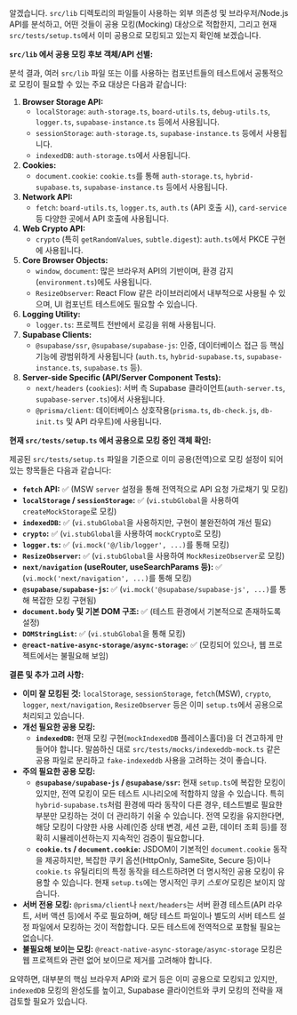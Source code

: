 알겠습니다. `src/lib` 디렉토리의 파일들이 사용하는 외부 의존성 및 브라우저/Node.js API를 분석하고, 어떤 것들이 공용 모킹(Mocking) 대상으로 적합한지, 그리고 현재 `src/tests/setup.ts`에서 이미 공용으로 모킹되고 있는지 확인해 보겠습니다.

**`src/lib` 에서 공용 모킹 후보 객체/API 선별:**

분석 결과, 여러 `src/lib` 파일 또는 이를 사용하는 컴포넌트들의 테스트에서 공통적으로 모킹이 필요할 수 있는 주요 대상은 다음과 같습니다:

1.  **Browser Storage API:**
    *   `localStorage`: `auth-storage.ts`, `board-utils.ts`, `debug-utils.ts`, `logger.ts`, `supabase-instance.ts` 등에서 사용됩니다.
    *   `sessionStorage`: `auth-storage.ts`, `supabase-instance.ts` 등에서 사용됩니다.
    *   `indexedDB`: `auth-storage.ts`에서 사용됩니다.
2.  **Cookies:**
    *   `document.cookie`: `cookie.ts`를 통해 `auth-storage.ts`, `hybrid-supabase.ts`, `supabase-instance.ts` 등에서 사용됩니다.
3.  **Network API:**
    *   `fetch`: `board-utils.ts`, `logger.ts`, `auth.ts` (API 호출 시), `card-service` 등 다양한 곳에서 API 호출에 사용됩니다.
4.  **Web Crypto API:**
    *   `crypto` (특히 `getRandomValues`, `subtle.digest`): `auth.ts`에서 PKCE 구현에 사용됩니다.
5.  **Core Browser Objects:**
    *   `window`, `document`: 많은 브라우저 API의 기반이며, 환경 감지(`environment.ts`)에도 사용됩니다.
    *   `ResizeObserver`: React Flow 같은 라이브러리에서 내부적으로 사용될 수 있으며, UI 컴포넌트 테스트에도 필요할 수 있습니다.
6.  **Logging Utility:**
    *   `logger.ts`: 프로젝트 전반에서 로깅을 위해 사용됩니다.
7.  **Supabase Clients:**
    *   `@supabase/ssr`, `@supabase/supabase-js`: 인증, 데이터베이스 접근 등 핵심 기능에 광범위하게 사용됩니다 (`auth.ts`, `hybrid-supabase.ts`, `supabase-instance.ts`, `supabase.ts` 등).
8.  **Server-side Specific (API/Server Component Tests):**
    *   `next/headers` (`cookies`): 서버 측 Supabase 클라이언트(`auth-server.ts`, `supabase-server.ts`)에서 사용됩니다.
    *   `@prisma/client`: 데이터베이스 상호작용(`prisma.ts`, `db-check.js`, `db-init.ts` 및 API 라우트)에 사용됩니다.

**현재 `src/tests/setup.ts` 에서 공용으로 모킹 중인 객체 확인:**

제공된 `src/tests/setup.ts` 파일을 기준으로 이미 공용(전역)으로 모킹 설정이 되어 있는 항목들은 다음과 같습니다:

*   **`fetch` API:** ✅ (MSW `server` 설정을 통해 전역적으로 API 요청 가로채기 및 모킹)
*   **`localStorage` / `sessionStorage`:** ✅ (`vi.stubGlobal`을 사용하여 `createMockStorage`로 모킹)
*   **`indexedDB`:** ✅ (`vi.stubGlobal`을 사용하지만, 구현이 불완전하여 개선 필요)
*   **`crypto`:** ✅ (`vi.stubGlobal`을 사용하여 `mockCrypto`로 모킹)
*   **`logger.ts`:** ✅ (`vi.mock('@/lib/logger', ...)`를 통해 모킹)
*   **`ResizeObserver`:** ✅ (`vi.stubGlobal`을 사용하여 `MockResizeObserver`로 모킹)
*   **`next/navigation` (useRouter, useSearchParams 등):** ✅ (`vi.mock('next/navigation', ...)`를 통해 모킹)
*   **`@supabase/supabase-js`:** ✅ (`vi.mock('@supabase/supabase-js', ...)`를 통해 복잡한 모킹 구현됨)
*   **`document.body` 및 기본 DOM 구조:** ✅ (테스트 환경에서 기본적으로 존재하도록 설정)
*   **`DOMStringList`:** ✅ (`vi.stubGlobal`을 통해 모킹)
*   **`@react-native-async-storage/async-storage`:** ✅ (모킹되어 있으나, 웹 프로젝트에서는 불필요해 보임)

**결론 및 추가 고려 사항:**

*   **이미 잘 모킹된 것:** `localStorage`, `sessionStorage`, `fetch`(MSW), `crypto`, `logger`, `next/navigation`, `ResizeObserver` 등은 이미 `setup.ts`에서 공용으로 처리되고 있습니다.
*   **개선 필요한 공용 모킹:**
    *   **`indexedDB`:** 현재 모킹 구현(`mockIndexedDB` 플레이스홀더)을 더 견고하게 만들어야 합니다. 말씀하신 대로 `src/tests/mocks/indexeddb-mock.ts` 같은 공용 파일로 분리하고 `fake-indexeddb` 사용을 고려하는 것이 좋습니다.
*   **주의 필요한 공용 모킹:**
    *   **`@supabase/supabase-js` / `@supabase/ssr`:** 현재 `setup.ts`에 복잡한 모킹이 있지만, 전역 모킹이 모든 테스트 시나리오에 적합하지 않을 수 있습니다. 특히 `hybrid-supabase.ts`처럼 환경에 따라 동작이 다른 경우, 테스트별로 필요한 부분만 모킹하는 것이 더 관리하기 쉬울 수 있습니다. 전역 모킹을 유지한다면, 해당 모킹이 다양한 사용 사례(인증 상태 변경, 세션 교환, 데이터 조회 등)를 정확히 시뮬레이션하는지 지속적인 검증이 필요합니다.
    *   **`cookie.ts` / `document.cookie`:** JSDOM이 기본적인 `document.cookie` 동작을 제공하지만, 복잡한 쿠키 옵션(HttpOnly, SameSite, Secure 등)이나 `cookie.ts` 유틸리티의 특정 동작을 테스트하려면 더 명시적인 공용 모킹이 유용할 수 있습니다. 현재 `setup.ts`에는 명시적인 쿠키 *스토어* 모킹은 보이지 않습니다.
*   **서버 전용 모킹:** `@prisma/client`나 `next/headers`는 서버 환경 테스트(API 라우트, 서버 액션 등)에서 주로 필요하며, 해당 테스트 파일이나 별도의 서버 테스트 설정 파일에서 모킹하는 것이 적합합니다. 모든 테스트에 전역적으로 포함될 필요는 없습니다.
*   **불필요해 보이는 모킹:** `@react-native-async-storage/async-storage` 모킹은 웹 프로젝트와 관련 없어 보이므로 제거를 고려해야 합니다.

요약하면, 대부분의 핵심 브라우저 API와 로거 등은 이미 공용으로 모킹되고 있지만, `indexedDB` 모킹의 완성도를 높이고, Supabase 클라이언트와 쿠키 모킹의 전략을 재검토할 필요가 있습니다.